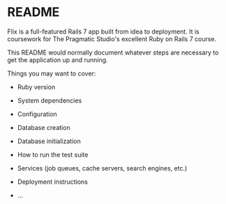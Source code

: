 # README

Flix is a full-featured Rails 7 app built from idea to deployment. It is coursework for The Pragmatic Studio's excellent Ruby on Rails 7 course.

This README would normally document whatever steps are necessary to get the
application up and running.

Things you may want to cover:

* Ruby version

* System dependencies

* Configuration

* Database creation

* Database initialization

* How to run the test suite

* Services (job queues, cache servers, search engines, etc.)

* Deployment instructions

* ...
